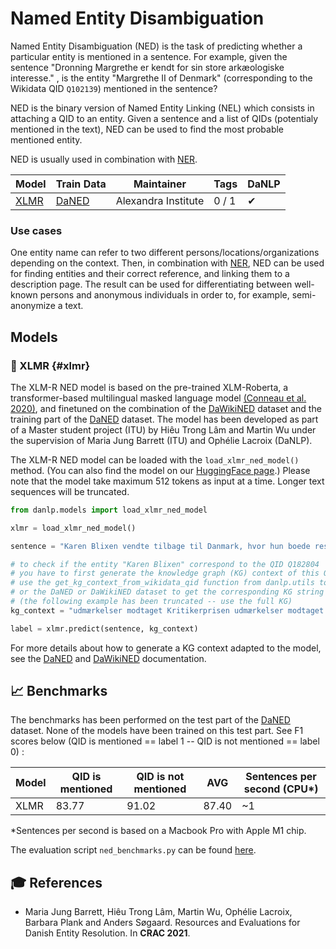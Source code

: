 Named Entity Disambiguation
===========================

Named Entity Disambiguation (NED) is the task of predicting whether a particular entity is mentioned in a sentence. 
For example, given the sentence "Dronning Margrethe er kendt for sin store arkæologiske interesse." , is the entity "Margrethe II of Denmark" (corresponding to the Wikidata QID `Q102139`) mentioned in the sentence? 

NED is the binary version of Named Entity Linking (NEL) which consists in attaching a QID to an entity. 
Given a sentence and a list of QIDs (potentialy mentioned in the text), NED can be used to find the most probable mentioned entity.

NED is usually used in combination with [NER](ner.md).


| Model         | Train Data                    | Maintainer          | Tags  | DaNLP |
|---------------|-------------------------------|---------------------|-------|-------|
| [XLMR](#xlmr) | [DaNED](../datasets.md#daned) | Alexandra Institute | 0 / 1 | ✔     |

### Use cases

One entity name can refer to two different persons/locations/organizations depending on the context. 
Then, in combination with [NER](ner.md), NED can be used for finding entities and their correct reference, and linking them to a description page. 
The result can be used for differentiating between well-known persons and anonymous individuals in order to, for example, semi-anonymize a text. 


## Models

### 🔧 XLMR {#xlmr}

The XLM-R NED model is based on the pre-trained XLM-Roberta, a transformer-based multilingual masked language model [(Conneau et al. 2020)](https://www.aclweb.org/anthology/2020.acl-main.747.pdf), and finetuned on the combination of the [DaWikiNED](../datasets.md#dawikined) dataset and the training part of the [DaNED](../datasets.md#daned) dataset. 
The model has been developed as part of a Master student project (ITU) by Hiêu Trong Lâm and Martin Wu under the supervision of Maria Jung Barrett (ITU) and Ophélie Lacroix (DaNLP).

The XLM-R NED model can be loaded with the `load_xlmr_ned_model()` method. 
(You can also find the model on our [HuggingFace page](https://huggingface.co/DaNLP/da-bert-ned).)
Please note that the model take maximum 512 tokens as input at a time. Longer text sequences will be truncated.


```python
from danlp.models import load_xlmr_ned_model

xlmr = load_xlmr_ned_model()

sentence = "Karen Blixen vendte tilbage til Danmark, hvor hun boede resten af sit liv på Rungstedlund, som hun arvede efter sin mor i 1939"

# to check if the entity "Karen Blixen" correspond to the QID Q182804
# you have to first generate the knowledge graph (KG) context of this QID
# use the get_kg_context_from_wikidata_qid function from danlp.utils to get the KG
# or the DaNED or DaWikiNED dataset to get the corresponding KG string (see doc below)
# (the following example has been truncated -- use the full KG)
kg_context = "udmærkelser modtaget Kritikerprisen udmærkelser modtaget Tagea Brandts Rejselegat udmærkelser modtaget Ingenio ..."

label = xlmr.predict(sentence, kg_context)
```

For more details about how to generate a KG context adapted to the model, see the [DaNED](../datasets.md#daned) and [DaWikiNED](../datasets.md#dawikined) documentation.



## 📈 Benchmarks
The benchmarks has been performed on the test part of the [DaNED](../datasets.md#daned) dataset.
None of the models have been trained on this test part. 
See F1 scores below (QID is mentioned == label 1 -- QID is not mentioned == label 0) :

| Model | QID is mentioned | QID is not mentioned | AVG   | Sentences per second (CPU*) |
|-------|------------------|----------------------|-------|-----------------------------|
| XLMR  | 83.77            | 91.02                | 87.40 | ~1                          |

*Sentences per second is based on a Macbook Pro with Apple M1 chip.

The evaluation script `ned_benchmarks.py` can be found [here](https://github.com/alexandrainst/danlp/blob/master/examples/benchmarks/ned_benchmarks.py).


## 🎓 References
- Maria Jung Barrett, Hiêu Trong Lâm, Martin Wu, Ophélie Lacroix, Barbara Plank and Anders Søgaard. Resources and Evaluations for Danish Entity Resolution. In **CRAC 2021**.